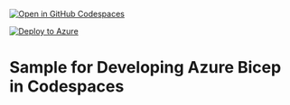 [![Open in GitHub Codespaces](https://github.com/codespaces/badge.svg)](https://codespaces.new/charliewei0716/azure-bicep-codespaces-sample?quickstart=1)

[![Deploy to Azure](https://aka.ms/deploytoazurebutton)](https://portal.azure.com/#create/Microsoft.Template/uri/https%3A%2F%2Fraw.githubusercontent.com%2Fcharliewei0716%2Fazure-bicep-codespaces-sample%2Fmain%2Fmain.json)

# Sample for Developing Azure Bicep in Codespaces
